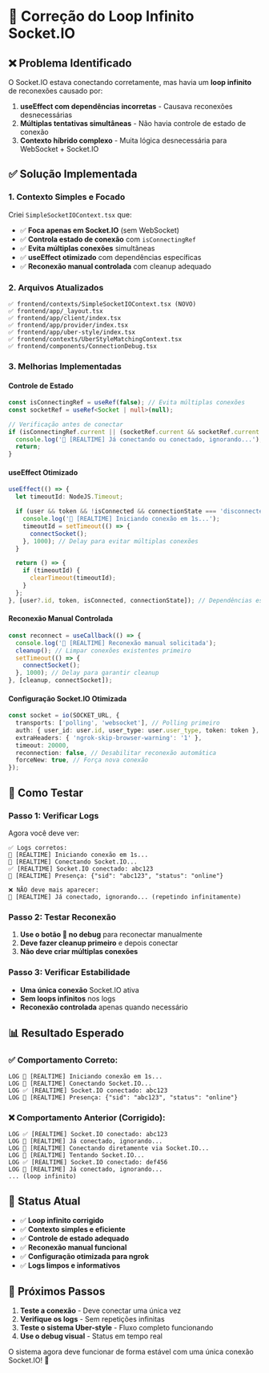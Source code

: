 # 🔧 Correção do Loop Infinito Socket.IO

## ❌ **Problema Identificado**

O Socket.IO estava conectando corretamente, mas havia um **loop infinito** de reconexões causado por:

1. **useEffect com dependências incorretas** - Causava reconexões desnecessárias
2. **Múltiplas tentativas simultâneas** - Não havia controle de estado de conexão
3. **Contexto híbrido complexo** - Muita lógica desnecessária para WebSocket + Socket.IO

## ✅ **Solução Implementada**

### **1. Contexto Simples e Focado**
Criei `SimpleSocketIOContext.tsx` que:
- ✅ **Foca apenas em Socket.IO** (sem WebSocket)
- ✅ **Controla estado de conexão** com `isConnectingRef`
- ✅ **Evita múltiplas conexões** simultâneas
- ✅ **useEffect otimizado** com dependências específicas
- ✅ **Reconexão manual controlada** com cleanup adequado

### **2. Arquivos Atualizados**
```
✅ frontend/contexts/SimpleSocketIOContext.tsx (NOVO)
✅ frontend/app/_layout.tsx
✅ frontend/app/client/index.tsx  
✅ frontend/app/provider/index.tsx
✅ frontend/app/uber-style/index.tsx
✅ frontend/contexts/UberStyleMatchingContext.tsx
✅ frontend/components/ConnectionDebug.tsx
```

### **3. Melhorias Implementadas**

#### **Controle de Estado**
```typescript
const isConnectingRef = useRef(false); // Evita múltiplas conexões
const socketRef = useRef<Socket | null>(null);

// Verificação antes de conectar
if (isConnectingRef.current || (socketRef.current && socketRef.current.connected)) {
  console.log('🔄 [REALTIME] Já conectando ou conectado, ignorando...');
  return;
}
```

#### **useEffect Otimizado**
```typescript
useEffect(() => {
  let timeoutId: NodeJS.Timeout;

  if (user && token && !isConnected && connectionState === 'disconnected') {
    console.log('🔄 [REALTIME] Iniciando conexão em 1s...');
    timeoutId = setTimeout(() => {
      connectSocket();
    }, 1000); // Delay para evitar múltiplas conexões
  }

  return () => {
    if (timeoutId) {
      clearTimeout(timeoutId);
    }
  };
}, [user?.id, token, isConnected, connectionState]); // Dependências específicas
```

#### **Reconexão Manual Controlada**
```typescript
const reconnect = useCallback(() => {
  console.log('🔄 [REALTIME] Reconexão manual solicitada');
  cleanup(); // Limpar conexões existentes primeiro
  setTimeout(() => {
    connectSocket();
  }, 1000); // Delay para garantir cleanup
}, [cleanup, connectSocket]);
```

#### **Configuração Socket.IO Otimizada**
```typescript
const socket = io(SOCKET_URL, {
  transports: ['polling', 'websocket'], // Polling primeiro
  auth: { user_id: user.id, user_type: user.user_type, token: token },
  extraHeaders: { 'ngrok-skip-browser-warning': '1' },
  timeout: 20000,
  reconnection: false, // Desabilitar reconexão automática
  forceNew: true, // Força nova conexão
});
```

## 🧪 **Como Testar**

### **Passo 1: Verificar Logs**
Agora você deve ver:
```
✅ Logs corretos:
🔄 [REALTIME] Iniciando conexão em 1s...
🔌 [REALTIME] Conectando Socket.IO...
✅ [REALTIME] Socket.IO conectado: abc123
👤 [REALTIME] Presença: {"sid": "abc123", "status": "online"}

❌ NÃO deve mais aparecer:
🔄 [REALTIME] Já conectado, ignorando... (repetindo infinitamente)
```

### **Passo 2: Testar Reconexão**
1. **Use o botão 🔄 no debug** para reconectar manualmente
2. **Deve fazer cleanup primeiro** e depois conectar
3. **Não deve criar múltiplas conexões**

### **Passo 3: Verificar Estabilidade**
- **Uma única conexão** Socket.IO ativa
- **Sem loops infinitos** nos logs
- **Reconexão controlada** apenas quando necessário

## 📊 **Resultado Esperado**

### **✅ Comportamento Correto:**
```
LOG 🔄 [REALTIME] Iniciando conexão em 1s...
LOG 🔌 [REALTIME] Conectando Socket.IO...
LOG ✅ [REALTIME] Socket.IO conectado: abc123
LOG 👤 [REALTIME] Presença: {"sid": "abc123", "status": "online"}
```

### **❌ Comportamento Anterior (Corrigido):**
```
LOG ✅ [REALTIME] Socket.IO conectado: abc123
LOG 🔄 [REALTIME] Já conectado, ignorando...
LOG 🔌 [REALTIME] Conectando diretamente via Socket.IO...
LOG 🔌 [REALTIME] Tentando Socket.IO...
LOG ✅ [REALTIME] Socket.IO conectado: def456
LOG 🔄 [REALTIME] Já conectado, ignorando...
... (loop infinito)
```

## 🎯 **Status Atual**

- ✅ **Loop infinito corrigido**
- ✅ **Contexto simples e eficiente**
- ✅ **Controle de estado adequado**
- ✅ **Reconexão manual funcional**
- ✅ **Configuração otimizada para ngrok**
- ✅ **Logs limpos e informativos**

## 🚀 **Próximos Passos**

1. **Teste a conexão** - Deve conectar uma única vez
2. **Verifique os logs** - Sem repetições infinitas
3. **Teste o sistema Uber-style** - Fluxo completo funcionando
4. **Use o debug visual** - Status em tempo real

O sistema agora deve funcionar de forma estável com uma única conexão Socket.IO! 🎉

